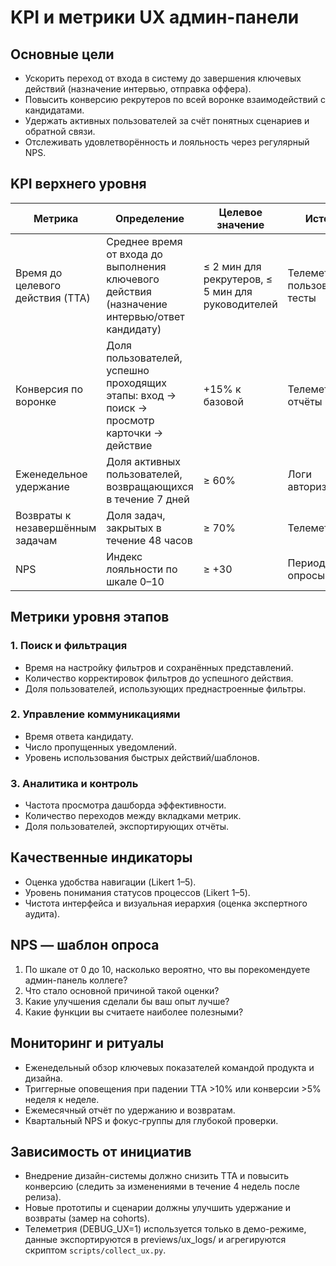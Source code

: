 # KPI и метрики UX админ-панели

## Основные цели
- Ускорить переход от входа в систему до завершения ключевых действий (назначение интервью, отправка оффера).
- Повысить конверсию рекрутеров по всей воронке взаимодействий с кандидатами.
- Удержать активных пользователей за счёт понятных сценариев и обратной связи.
- Отслеживать удовлетворённость и лояльность через регулярный NPS.

## KPI верхнего уровня
| Метрика | Определение | Целевое значение | Источники |
|---------|-------------|------------------|-----------|
| Время до целевого действия (TTA) | Среднее время от входа до выполнения ключевого действия (назначение интервью/ответ кандидату) | ≤ 2 мин для рекрутеров, ≤ 5 мин для руководителей | Телеметрия, пользовательские тесты |
| Конверсия по воронке | Доля пользователей, успешно проходящих этапы: вход → поиск → просмотр карточки → действие | +15% к базовой | Телеметрия, отчёты CRM |
| Еженедельное удержание | Доля активных пользователей, возвращающихся в течение 7 дней | ≥ 60% | Логи авторизаций, BI |
| Возвраты к незавершённым задачам | Доля задач, закрытых в течение 48 часов | ≥ 70% | Телеметрия задач |
| NPS | Индекс лояльности по шкале 0–10 | ≥ +30 | Периодические опросы |

## Метрики уровня этапов
### 1. Поиск и фильтрация
- Время на настройку фильтров и сохранённых представлений.
- Количество корректировок фильтров до успешного действия.
- Доля пользователей, использующих преднастроенные фильтры.

### 2. Управление коммуникациями
- Время ответа кандидату.
- Число пропущенных уведомлений.
- Уровень использования быстрых действий/шаблонов.

### 3. Аналитика и контроль
- Частота просмотра дашборда эффективности.
- Количество переходов между вкладками метрик.
- Доля пользователей, экспортирующих отчёты.

## Качественные индикаторы
- Оценка удобства навигации (Likert 1–5).
- Уровень понимания статусов процессов (Likert 1–5).
- Чистота интерфейса и визуальная иерархия (оценка экспертного аудита).

## NPS — шаблон опроса
1. По шкале от 0 до 10, насколько вероятно, что вы порекомендуете админ-панель коллеге?
2. Что стало основной причиной такой оценки?
3. Какие улучшения сделали бы ваш опыт лучше?
4. Какие функции вы считаете наиболее полезными?

## Мониторинг и ритуалы
- Еженедельный обзор ключевых показателей командой продукта и дизайна.
- Триггерные оповещения при падении TTA >10% или конверсии >5% неделя к неделе.
- Ежемесячный отчёт по удержанию и возвратам.
- Квартальный NPS и фокус-группы для глубокой проверки.

## Зависимость от инициатив
- Внедрение дизайн-системы должно снизить TTA и повысить конверсию (следить за изменениями в течение 4 недель после релиза).
- Новые прототипы и сценарии должны улучшить удержание и возвраты (замер на cohorts).
- Телеметрия (DEBUG_UX=1) используется только в демо-режиме, данные экспортируются в previews/ux_logs/ и агрегируются скриптом `scripts/collect_ux.py`.
